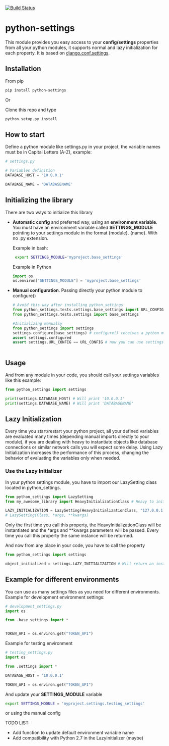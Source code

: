 [![Build Status](https://travis-ci.org/charlsagente/python-settings.svg?branch=master)](https://travis-ci.org/charlsagente/python-settings)

# python-settings
This module provides you easy access to your **config/settings** properties from all your python modules, it supports normal and lazy initialization for each property. It is based on 
 [django.conf.settings](https://github.com/django/django/blob/stable/1.11.x/django/conf/__init__.py#L58').
 
 ## Installation
 From pip
 ```bash
 pip install python-settings
```

Or

Clone this repo and type
```bash
python setup.py install
```

 ## How to start

Define a python module like settings.py in your project, the variable names must be in Capital Letters (A-Z), example:
```python
# settings.py

# Variables definition
DATABASE_HOST = '10.0.0.1'

DATABASE_NAME = 'DATABASENAME'

```

## Initializing the library

 There are two ways to initialize this library
 
 * **Automatic config** and preferred way, using an **environment variable**. You must have an environment variable called **SETTINGS_MODULE** pointing to your settings module in the format {module}.
 {name}. With no .py extension.
 
    Example in bash:
   ```bash
    export SETTINGS_MODULE='myproject.base_settings' 
   ```
   
    Example in Python
    
   ```python
   import os
   os.environ["SETTINGS_MODULE"] = 'myproject.base_settings' 
   ```
   
 *  **Manual configuration**. Passing directly your python module to configure()
 
    ```python
    # Avoid this way after installing python_settings
    from python_settings.tests.settings.base_settings import URL_CONFIG 
    from python_settings.tests.settings import base_settings
    
    #Initializing manually
    from python_settings import settings
    settings.configure(base_settings) # configure() receives a python module
    assert settings.configured
    assert settings.URL_CONFIG == URL_CONFIG # now you can use settings in all your project
 
    ```  
 
   
## Usage

And from any module in your code, you should call your settings variables like this example:
 ```python
from python_settings import settings 

print(settings.DATABASE_HOST) # Will print '10.0.0.1'
print(settings.DATABASE_NAME) # Will print 'DATABASENAME'
``` 

## Lazy Initialization 

Every time you start/restart your python project, 
all your defined variables are evaluated many times (depending manual imports directly to your module), 
if you are dealing with heavy to instantiate objects like
database connections or similar network calls you will expect some delay. 
Using Lazy Initialization increases the performance of this process, 
changing the behavior of evaluating the variables only when needed.   

### Use the Lazy Initializer

In your python settings module, you have to import our LazySetting class located in python_settings.


```python
from python_settings import LazySetting
from my_awesome_library import HeavyInitializationClass # Heavy to initialize object

LAZY_INITIALIZATION = LazySetting(HeavyInitializationClass, "127.0.0.1:4222") 
# LazySetting(Class, *args, **kwargs)

```

Only the first time you call this property, the HeavyInitializationClass will be instantiated and the 
*args and **kwargs parameters will be passed. Every time you call this property the same instance will be returned.  

And now from any place in your code, you have to call the property
 ```python
from python_settings import settings 

object_initialized = settings.LAZY_INITIALIZATION # Will return an instance of your object

``` 
 
## Example for different environments
You can use as many settings files as you need for different environments.
Example for development environment settings:
```python
# development_settings.py
import os

from .base_settings import *


TOKEN_API = os.environ.get("TOKEN_API")


```
 
 Example for testing environment
 ```python
# testing_settings.py
import os

from .settings import *

DATABASE_HOST = '10.0.0.1'

TOKEN_API = os.environ.get("TOKEN_API")
```

And update your **SETTINGS_MODULE** variable 
 ```bash
export SETTINGS_MODULE = 'myproject.settings.testing_settings'
```
or using the manual config

TODO LIST: 
*   Add function to update default environment variable name
*   Add compatibility with Python 2.7 in the LazyInitializer (maybe)

